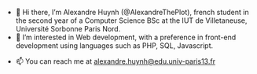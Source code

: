 - 👋 Hi there, I’m Alexandre Huynh (@AlexandreThePlot), french student in the second year of a Computer Science BSc at the IUT de Villetaneuse, Université Sorbonne Paris Nord. 
- 👀 I’m interested in Web development, with a preference in front-end development using languages such as PHP, SQL, Javascript.
<!---
- 🌱 I’m currently learning ...
- 💞️ I’m looking to collaborate on ...
--->
- 📫 You can reach me at alexandre.huynh@edu.univ-paris13.fr

<!---
AlexandreThePlot/AlexandreThePlot is a ✨ special ✨ repository because its `README.md` (this file) appears on your GitHub profile.
You can click the Preview link to take a look at your changes.
--->

